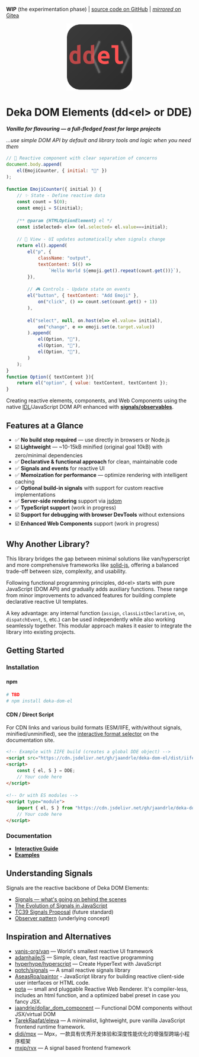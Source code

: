 **WIP** (the experimentation phase)
| [source code on GitHub](https://github.com/jaandrle/deka-dom-el)
| [*mirrored* on Gitea](https://gitea.jaandrle.cz/jaandrle/deka-dom-el)

<p align="center">
	<img src="docs/assets/logo.svg" alt="Deka DOM Elements Logo" width="180" height="180">
</p>

# Deka DOM Elements (dd\<el\> or DDE)

***Vanilla for flavouring — a full-fledged feast for large projects***

*…use simple DOM API by default and library tools and logic when you need them*

```javascript
// 🌟 Reactive component with clear separation of concerns
document.body.append(
	el(EmojiCounter, { initial: "🚀" })
);

function EmojiCounter({ initial }) {
	// ✨ State - Define reactive data
	const count = S(0);
	const emoji = S(initial);

	/** @param {HTMLOptionElement} el */
	const isSelected= el=> (el.selected= el.value===initial);

	// 🔄 View - UI updates automatically when signals change
	return el().append(
		el("p", {
			className: "output",
			textContent: S(() =>
				`Hello World ${emoji.get().repeat(count.get())}`),
		}),

		// 🎮 Controls - Update state on events
		el("button", { textContent: "Add Emoji" },
			on("click", () => count.set(count.get() + 1))
		),

		el("select", null, on.host(el=> el.value= initial),
			on("change", e => emoji.set(e.target.value))
		).append(
			el(Option, "🎉"),
			el(Option, "🚀"),
			el(Option, "💖"),
		)
	);
}
function Option({ textContent }){
	return el("option", { value: textContent, textContent });
}
```

Creating reactive elements, components, and Web Components using the native
[IDL](https://developer.mozilla.org/en-US/docs/Glossary/IDL)/JavaScript DOM API enhanced with
[**signals/observables**](#understanding-signals).

## Features at a Glance

- ✅ **No build step required** — use directly in browsers or Node.js
- ☑️ **Lightweight** — ~10-15kB minified (original goal 10kB) with zero/minimal dependencies
- ✅ **Declarative & functional approach** for clean, maintainable code
- ✅ **Signals and events** for reactive UI
- ✅ **Memoization for performance** — optimize rendering with intelligent caching
- ✅ **Optional build-in signals** with support for custom reactive implementations
- ✅ **Server-side rendering** support via [jsdom](https://github.com/jsdom/jsdom)
- ✅ **TypeScript support** (work in progress)
- ☑️ **Support for debugging with browser DevTools** without extensions
- ☑️ **Enhanced Web Components** support (work in progress)

## Why Another Library?

This library bridges the gap between minimal solutions like van/hyperscript and more comprehensive frameworks like
[solid-js](https://github.com/solidjs/solid), offering a balanced trade-off between size, complexity, and usability.

Following functional programming principles, dd\<el\> starts with pure JavaScript (DOM API) and gradually adds
auxiliary functions. These range from minor improvements to advanced features for building complete declarative
reactive UI templates.

A key advantage: any internal function (`assign`, `classListDeclarative`, `on`, `dispatchEvent`, `S`, etc.) can be used
independently while also working seamlessly together. This modular approach makes it easier to integrate the library
into existing projects.

## Getting Started

### Installation

#### npm
```bash
# TBD
# npm install deka-dom-el
```

#### CDN / Direct Script

For CDN links and various build formats (ESM/IIFE, with/without signals, minified/unminified), see the [interactive
format selector](https://jaandrle.github.io/deka-dom-el/) on the documentation site.

```html
<!-- Example with IIFE build (creates a global DDE object) -->
<script src="https://cdn.jsdelivr.net/gh/jaandrle/deka-dom-el/dist/iife-with-signals.min.js"></script>
<script>
	const { el, S } = DDE;
	// Your code here
</script>

<!-- Or with ES modules -->
<script type="module">
	import { el, S } from "https://cdn.jsdelivr.net/gh/jaandrle/deka-dom-el/dist/esm-with-signals.min.js";
	// Your code here
</script>
```

### Documentation

- [**Interactive Guide**](https://jaandrle.github.io/deka-dom-el)
- [**Examples**](https://jaandrle.github.io/deka-dom-el/p15-examples.html)

## Understanding Signals

Signals are the reactive backbone of Deka DOM Elements:

- [Signals — what's going on behind the scenes](https://itnext.io/signals-whats-going-on-behind-the-scenes-ec858589ea63)
- [The Evolution of Signals in JavaScript](https://dev.to/this-is-learning/the-evolution-of-signals-in-javascript-8ob)
- [TC39 Signals Proposal](https://github.com/tc39/proposal-signals) (future standard)
- [Observer pattern](https://en.wikipedia.org/wiki/Observer_pattern) (underlying concept)

## Inspiration and Alternatives

- [vanjs-org/van](https://github.com/vanjs-org/van) — World's smallest reactive UI framework
- [adamhaile/S](https://github.com/adamhaile/S) — Simple, clean, fast reactive programming
- [hyperhype/hyperscript](https://github.com/hyperhype/hyperscript) — Create HyperText with JavaScript
- [potch/signals](https://github.com/potch/signals) — A small reactive signals library
- [AseasRoa/paintor](https://github.com/AseasRoa/paintor) - JavaScript library for building reactive client-side user
	interfaces or HTML code.
- [pota](https://pota.quack.uy/) — small and pluggable Reactive Web Renderer. It's compiler-less, includes an html
	function, and a optimized babel preset in case you fancy JSX.
- [jaandrle/dollar_dom_component](https://github.com/jaandrle/dollar_dom_component) —
	Functional DOM components without JSX/virtual DOM
- [TarekRaafat/eleva](https://github.com/TarekRaafat/eleva) — A minimalist, lightweight, pure vanilla JavaScript
	frontend runtime framework.
- [didi/mpx](https://github.com/didi/mpx) — Mpx，一款具有优秀开发体验和深度性能优化的增强型跨端小程序框架
- [mxjp/rvx](https://github.com/mxjp/rvx) — A signal based frontend framework
